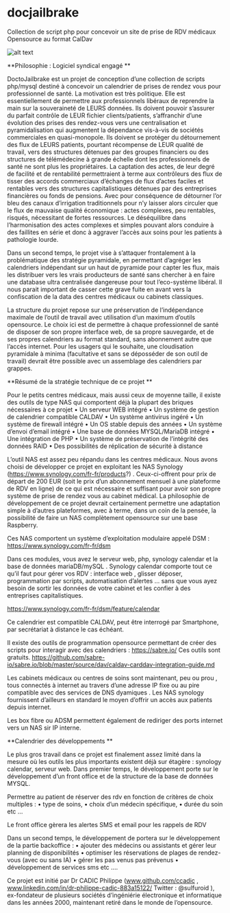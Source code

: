 # docjailbrake
Collection de script php pour concevoir un site de prise de RDV médicaux Opensource au format CalDav

![alt text](https://github.com/ccadic/doctojaibrake/blob/main/drjailbrake300.png)

**Philosophie : Logiciel syndical engagé
**

DoctoJailbrake est un projet de conception d’une collection de scripts php/mysql destiné à concevoir un calendrier de prises de rendez vous pour professionnel de santé. La motivation est très politique. Elle est essentiellement de permettre aux professionnels libéraux de reprendre la main sur la souveraineté de LEURS données. Ils doivent pouvoir s’assurer du parfait contrôle de LEUR fichier clients/patients, s’affranchir d’une évolution des prises des rendez-vous vers une centralisation et pyramidalisation qui augmentent la dépendance vis-à-vis de sociétés commerciales en quasi-monopole. Ils doivent se protéger du détournement des flux de LEURS patients, pourtant récompense de LEUR qualité de travail, vers des structures détenues par des groupes financiers ou des structures de télémédecine à grande échelle dont les professionnels de santé ne sont plus les propriétaires. La captation des actes, de leur degré de facilité et de rentabilité permettraient à terme aux contrôleurs des flux de tisser des accords commerciaux d’échanges de flux d’actes faciles et rentables vers des structures capitalistiques détenues par des entreprises financières ou fonds de pensions. Avec pour conséquence de détourner l’or bleu des canaux d’irrigation traditionnels pour n’y laisser alors circuler que le flux de mauvaise qualité économique : actes complexes, peu rentables, risqués, nécessitant de fortes ressources. Le déséquilibre dans l’harmonisation des actes complexes et simples pouvant alors conduire à des faillites en série et donc à aggraver l’accès aux soins pour les patients à pathologie lourde. 

Dans un second temps, le projet vise à s’attaquer frontalement à la problématique des stratégie pyramidale, en permettant d’agréger les calendriers indépendant sur un haut de pyramide pour capter les flux, mais les distribuer vers les vrais producteurs de santé sans chercher à en faire une database ultra centralisée dangereuse pour tout l’eco-système libéral.  Il nous parait important de casser cette grave fuite en avant vers la confiscation de la data des centres médicaux ou cabinets classiques.

La structure du projet repose sur une préservation de l’indépendance maximale de l’outil de travail avec utilisation d’un maximum d’outils opensource. Le choix ici est de permettre à chaque professionnel de santé de disposer de son propre interface web, de sa propre sauvegarde, et de ses propres calendriers au format standard, sans abonnement autre que l’accès internet.  Pour les usagers qui le souhaite, une cloudisation pyramidale à minima (facultative et sans se déposséder de son outil de travail) devrait être possible avec un assemblage des calendriers par grappes. 

**Résumé de la stratégie technique de ce projet
**

Pour le petits centres médicaux, mais aussi ceux de moyenne taille, il existe des outils de type NAS qui comportent déjà la plupart des briques nécessaires à ce projet
•	Un serveur WEB intégré
•	Un système de gestion de calendrier compatible CALDAV
•	Un système antivirus ingéré
•	Un système de firewall intégré
•	Un OS stable depuis des années
•	Un système d’envoi d’email intégré
•	Une base de données MYSQL/MariaDB intégré
•	Une intégration de PHP 
•	Un système de préservation de l’intégrité des données RAID
•	Des possibilités de réplication de sécurité à distance

L’outil NAS est assez peu répandu dans les centres médicaux. Nous avons choisi de développer ce projet en exploitant les NAS Synology (https://www.synology.com/fr-fr/products?) . Ceux-ci-offrent pour prix de départ de 200 EUR (soit le prix d’un abonnement mensuel à une plateforme de RDV en ligne) de ce qui est nécessaire et suffisant pour avoir son propre système de prise de rendez vous au cabinet médical. La philosophie de développement de ce projet devrait certainement permettre une adaptation simple à d’autres plateformes, avec à terme, dans un coin de la pensée, la possibilité de faire un NAS complètement opensource sur une base Raspberry.
 
Ces NAS comportent un système d’exploitation modulaire appelé DSM : https://www.synology.com/fr-fr/dsm 
 
Dans ces modules, vous avez le serveur web, php, synology calendar et la base de données mariaDB/mySQL .  Synology calendar comporte tout ce qu’il faut pour gérer vos RDV : interface web , glisser déposer, programmation par scripts, automatisation d’alertes …  sans que vous ayez besoin de sortir les données de votre cabinet et les confier à des entreprises capitalistiques.

https://www.synology.com/fr-fr/dsm/feature/calendar 
 
Ce calendrier est compatible CALDAV, peut être interrogé par Smartphone, par secrétariat à distance le cas échéant.

Il existe des outils de programmation opensource permettant de créer des scripts pour interagir avec des calendriers : https://sabre.io/  Ces outils sont gratuits. https://github.com/sabre-io/sabre.io/blob/master/source/dav/caldav-carddav-integration-guide.md

Les cabinets médicaux ou centres de soins sont maintenant, peu ou prou , tous connectés à internet au travers d’une adresse IP fixe ou au pire compatible avec des services de DNS dyamiques . Les NAS synology fournissent d’ailleurs en standard le moyen d’offrir un accès aux patients depuis internet. 

Les box fibre ou ADSM permettent également de rediriger des ports internet vers un NAS sir IP interne.

**Calendrier des développements
**

Le plus gros travail dans ce projet est finalement assez limité dans la mesure où les outils les plus importants existent déjà sur étagère : synology calendar, serveur web. 
Dans premier temps, le développement porte sur le développement d’un front office et de la structure de la base de données MYSQL.

Permettre au patient de réserver des rdv en fonction de critères de choix multiples : 
•	type de soins, 
•	choix d’un médecin spécifique, 
•	durée du soin etc …  

Le front office gèrera les alertes SMS et email pour les rappels de RDV

Dans un second temps, le développement de portera sur le développement de la partie backoffice : 
•	ajouter des médecins ou assistants et gérer leur planning de disponibilités
•	optimiser les réservations de plages de rendez-vous (avec ou sans IA)
•	gérer les pas venus pas prévenus
•	développement de services sms etc ….


Ce projet est initié par Dr CADIC Philippe (www.github.com/ccadic , www.linkedin.com/in/dr-philippe-cadic-883a15122/ Twitter : @sulfuroid ), ex-fondateur de plusieurs sociétés d’ingéniérie électronique et informatique dans les années 2000, maintenant retiré dans le monde de l’opensource. 
